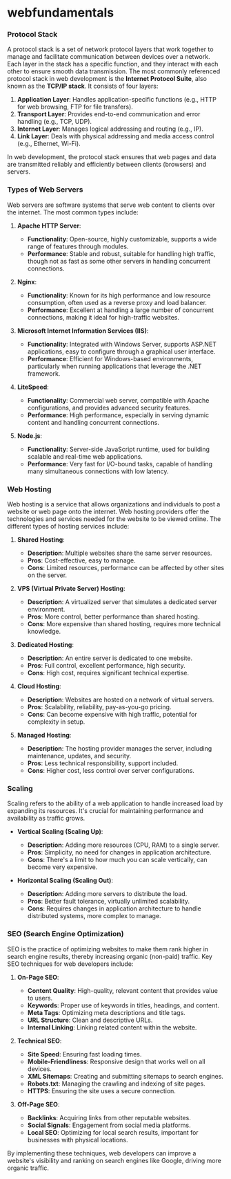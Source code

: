 # webfundamentals

### Protocol Stack

A protocol stack is a set of network protocol layers that work together to manage and facilitate communication between devices over a network. Each layer in the stack has a specific function, and they interact with each other to ensure smooth data transmission. The most commonly referenced protocol stack in web development is the **Internet Protocol Suite**, also known as the **TCP/IP stack**. It consists of four layers:

1. **Application Layer**: Handles application-specific functions (e.g., HTTP for web browsing, FTP for file transfers).
2. **Transport Layer**: Provides end-to-end communication and error handling (e.g., TCP, UDP).
3. **Internet Layer**: Manages logical addressing and routing (e.g., IP).
4. **Link Layer**: Deals with physical addressing and media access control (e.g., Ethernet, Wi-Fi).

In web development, the protocol stack ensures that web pages and data are transmitted reliably and efficiently between clients (browsers) and servers.

### Types of Web Servers

Web servers are software systems that serve web content to clients over the internet. The most common types include:

1. **Apache HTTP Server**:
   - **Functionality**: Open-source, highly customizable, supports a wide range of features through modules.
   - **Performance**: Stable and robust, suitable for handling high traffic, though not as fast as some other servers in handling concurrent connections.

2. **Nginx**:
   - **Functionality**: Known for its high performance and low resource consumption, often used as a reverse proxy and load balancer.
   - **Performance**: Excellent at handling a large number of concurrent connections, making it ideal for high-traffic websites.

3. **Microsoft Internet Information Services (IIS)**:
   - **Functionality**: Integrated with Windows Server, supports ASP.NET applications, easy to configure through a graphical user interface.
   - **Performance**: Efficient for Windows-based environments, particularly when running applications that leverage the .NET framework.

4. **LiteSpeed**:
   - **Functionality**: Commercial web server, compatible with Apache configurations, and provides advanced security features.
   - **Performance**: High performance, especially in serving dynamic content and handling concurrent connections.

5. **Node.js**:
   - **Functionality**: Server-side JavaScript runtime, used for building scalable and real-time web applications.
   - **Performance**: Very fast for I/O-bound tasks, capable of handling many simultaneous connections with low latency.

### Web Hosting

Web hosting is a service that allows organizations and individuals to post a website or web page onto the internet. Web hosting providers offer the technologies and services needed for the website to be viewed online. The different types of hosting services include:

1. **Shared Hosting**:
   - **Description**: Multiple websites share the same server resources.
   - **Pros**: Cost-effective, easy to manage.
   - **Cons**: Limited resources, performance can be affected by other sites on the server.

2. **VPS (Virtual Private Server) Hosting**:
   - **Description**: A virtualized server that simulates a dedicated server environment.
   - **Pros**: More control, better performance than shared hosting.
   - **Cons**: More expensive than shared hosting, requires more technical knowledge.

3. **Dedicated Hosting**:
   - **Description**: An entire server is dedicated to one website.
   - **Pros**: Full control, excellent performance, high security.
   - **Cons**: High cost, requires significant technical expertise.

4. **Cloud Hosting**:
   - **Description**: Websites are hosted on a network of virtual servers.
   - **Pros**: Scalability, reliability, pay-as-you-go pricing.
   - **Cons**: Can become expensive with high traffic, potential for complexity in setup.

5. **Managed Hosting**:
   - **Description**: The hosting provider manages the server, including maintenance, updates, and security.
   - **Pros**: Less technical responsibility, support included.
   - **Cons**: Higher cost, less control over server configurations.

### Scaling

Scaling refers to the ability of a web application to handle increased load by expanding its resources. It's crucial for maintaining performance and availability as traffic grows.

- **Vertical Scaling (Scaling Up)**:
  - **Description**: Adding more resources (CPU, RAM) to a single server.
  - **Pros**: Simplicity, no need for changes in application architecture.
  - **Cons**: There's a limit to how much you can scale vertically, can become very expensive.

- **Horizontal Scaling (Scaling Out)**:
  - **Description**: Adding more servers to distribute the load.
  - **Pros**: Better fault tolerance, virtually unlimited scalability.
  - **Cons**: Requires changes in application architecture to handle distributed systems, more complex to manage.

### SEO (Search Engine Optimization)

SEO is the practice of optimizing websites to make them rank higher in search engine results, thereby increasing organic (non-paid) traffic. Key SEO techniques for web developers include:

1. **On-Page SEO**:
   - **Content Quality**: High-quality, relevant content that provides value to users.
   - **Keywords**: Proper use of keywords in titles, headings, and content.
   - **Meta Tags**: Optimizing meta descriptions and title tags.
   - **URL Structure**: Clean and descriptive URLs.
   - **Internal Linking**: Linking related content within the website.

2. **Technical SEO**:
   - **Site Speed**: Ensuring fast loading times.
   - **Mobile-Friendliness**: Responsive design that works well on all devices.
   - **XML Sitemaps**: Creating and submitting sitemaps to search engines.
   - **Robots.txt**: Managing the crawling and indexing of site pages.
   - **HTTPS**: Ensuring the site uses a secure connection.

3. **Off-Page SEO**:
   - **Backlinks**: Acquiring links from other reputable websites.
   - **Social Signals**: Engagement from social media platforms.
   - **Local SEO**: Optimizing for local search results, important for businesses with physical locations.

By implementing these techniques, web developers can improve a website's visibility and ranking on search engines like Google, driving more organic traffic.
